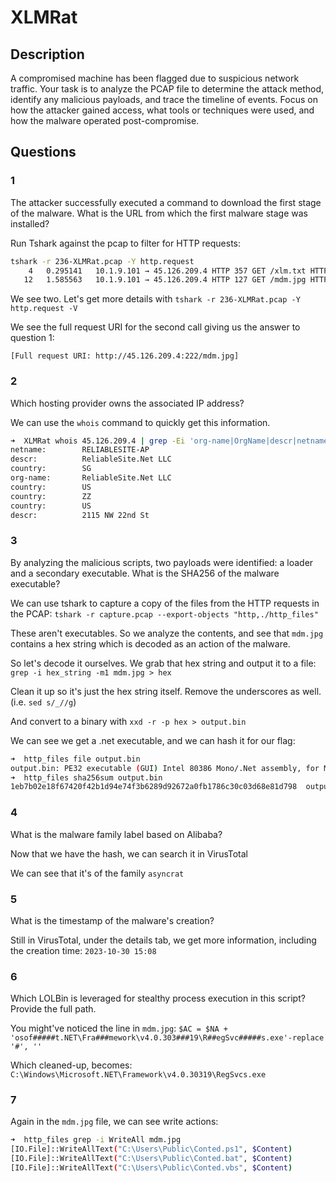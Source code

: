 # XLMRat

## Description

A compromised machine has been flagged due to suspicious network traffic. Your task is to analyze the PCAP file to determine the attack method, identify any malicious payloads, and trace the timeline of events. Focus on how the attacker gained access, what tools or techniques were used, and how the malware operated post-compromise.

## Questions

### 1

The attacker successfully executed a command to download the first stage of the malware. What is the URL from which the first malware stage was installed?

Run Tshark against the pcap to filter for HTTP requests:

```bash
tshark -r 236-XLMRat.pcap -Y http.request
    4   0.295141   10.1.9.101 → 45.126.209.4 HTTP 357 GET /xlm.txt HTTP/1.1
   12   1.585563   10.1.9.101 → 45.126.209.4 HTTP 127 GET /mdm.jpg HTTP/1.1
```

We see two. Let's get more details with `tshark -r 236-XLMRat.pcap -Y http.request -V`

We see the full request URI for the second call giving us the answer to question 1:

`[Full request URI: http://45.126.209.4:222/mdm.jpg]`


### 2

Which hosting provider owns the associated IP address?

We can use the `whois` command to quickly get this information.

```bash
➜  XLMRat whois 45.126.209.4 | grep -Ei 'org-name|OrgName|descr|netname|country'
netname:        RELIABLESITE-AP
descr:          ReliableSite.Net LLC
country:        SG
org-name:       ReliableSite.Net LLC
country:        US
country:        ZZ
country:        US
descr:          2115 NW 22nd St
```

### 3

By analyzing the malicious scripts, two payloads were identified: a loader and a secondary executable. What is the SHA256 of the malware executable?

We can use tshark to capture a copy of the files from the HTTP requests in the PCAP: `tshark -r capture.pcap --export-objects "http,./http_files"`

These aren't executables. So we analyze the contents, and see that `mdm.jpg` contains a hex string which is decoded as an action of the malware.

So let's decode it ourselves. We grab that hex string and output it to a file: `grep -i hex_string -m1 mdm.jpg > hex`

Clean it up so it's just the hex string itself. Remove the underscores as well. (i.e. `sed s/_//g`)

And convert to a binary with `xxd -r -p hex > output.bin`

We can see we get a .net executable, and we can hash it for our flag:

```bash
➜  http_files file output.bin
output.bin: PE32 executable (GUI) Intel 80386 Mono/.Net assembly, for MS Windows, 3 sections
➜  http_files sha256sum output.bin
1eb7b02e18f67420f42b1d94e74f3b6289d92672a0fb1786c30c03d68e81d798  output.bin
```

### 4

What is the malware family label based on Alibaba?

Now that we have the hash, we can search it in VirusTotal

We can see that it's of the family `asyncrat`

### 5

What is the timestamp of the malware's creation?

Still in VirusTotal, under the details tab, we get more information, including the creation time: `2023-10-30 15:08`

### 6

Which LOLBin is leveraged for stealthy process execution in this script? Provide the full path.

You might've noticed the line in `mdm.jpg`: `$AC = $NA + 'osof#####t.NET\Fra###mework\v4.0.303###19\R##egSvc#####s.exe'-replace  '#', ''`

Which cleaned-up, becomes: `C:\Windows\Microsoft.NET\Framework\v4.0.30319\RegSvcs.exe`


### 7

Again in the `mdm.jpg` file, we can see write actions:

```bash
➜  http_files grep -i WriteAll mdm.jpg
[IO.File]::WriteAllText("C:\Users\Public\Conted.ps1", $Content)
[IO.File]::WriteAllText("C:\Users\Public\Conted.bat", $Content)
[IO.File]::WriteAllText("C:\Users\Public\Conted.vbs", $Content)
```
